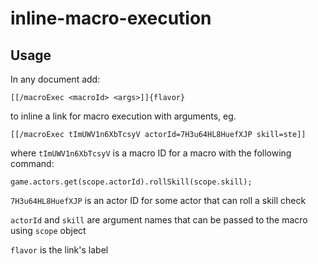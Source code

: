 # inline-macro-execution

## Usage
In any document add:
```
[[/macroExec <macroId> <args>]]{flavor}
```
to inline a link for macro execution with arguments, eg.
```
[[/macroExec tImUWV1n6XbTcsyV actorId=7H3u64HL8HuefXJP skill=ste]]
```
where
`tImUWV1n6XbTcsyV` is a macro ID for a macro with the following command:
```
game.actors.get(scope.actorId).rollSkill(scope.skill);
```
`7H3u64HL8HuefXJP` is an actor ID for some actor that can roll a skill check

`actorId` and `skill` are argument names that can be passed to the macro using `scope` object

`flavor` is the link's label